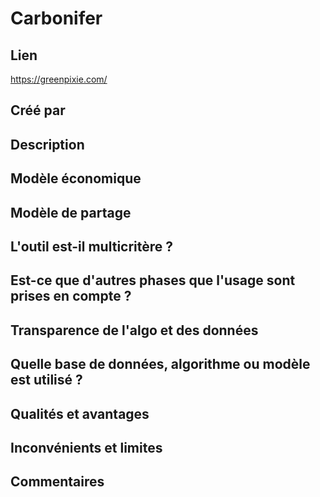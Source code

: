 # Carbonifer

## Lien

https://greenpixie.com/

## Créé par


## Description


## Modèle économique



## Modèle de partage



## L'outil est-il multicritère ?

## Est-ce que d'autres phases que l'usage sont prises en compte ?


## Transparence de l'algo et des données



## Quelle base de données, algorithme ou modèle est utilisé ?



## Qualités et avantages



## Inconvénients et limites



## Commentaires



